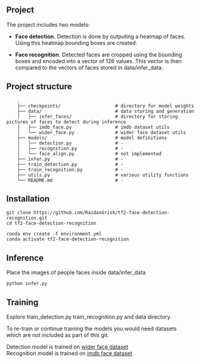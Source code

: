 ## Project

The project includes two models:

- **Face detection.** 
  Detection is done by outputing a heatmap of faces.  
  Using this heatmap bounding boxes are created.
   
- **Face recognition.**
  Detected faces are cropped using the bounding boxes and encoded into a vector of 126 values.
  This vector is then compared to the vectors of faces stored in data/infer_data.
   

## Project structure
```
    .
    ├── checkpoints/                    # directory for model weights
    ├── data/                           # data storing and generation 
    │   ├── infer_faces/                # directory for storing pictures of faces to detect during inference
    │   ├── imdb_face.py                # imdb dataset utils
    │   └── wider_face.py               # wider face dataset utils
    ├── models/                         # model definitions
    │   ├── detection.py                # -
    │   ├── recognition.py              # -
    │   └── face_align.py               # not implemented
    ├── infer.py                        # -
    ├── train_detection.py              # -
    ├── train_recognition.py            # -
    ├── utils.py                        # various utility functions
    └── README.md                       # -
```

## Installation

```
git clone https://github.com/RaidasGrisk/tf2-face-detection-recognition.git  
cd tf2-face-detection-recognition  

conda env create -f environment.yml  
conda activate tf2-face-detection-recognition  
```

## Inference
Place the images of people faces inside data/infer_data
```
python infer.py
```

## Training
Explore train_detection.py train_recognition.py and data directory.  

To re-train or continue training the models you would need datasets   
which are not included as part of this git.  

Detection model is trained on [wider face dataset](http://shuoyang1213.me/WIDERFACE/)  
Recognition model is trained on [imdb face dataset](https://github.com/fwang91/IMDb-Face)
